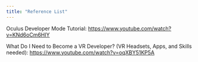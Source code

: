 ```yaml
---
title: "Reference List"
---
```


Oculus Developer Mode Tutorial:
https://www.youtube.com/watch?v=KNd6oCm6HIY

What Do I Need to Become a VR Developer? (VR Headsets, Apps, and Skills needed):
https://www.youtube.com/watch?v=oqXBY51KP5A
